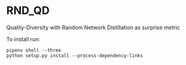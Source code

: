 # RND_QD

Quality-Diversity with Random Network Distillation as surprise metric

To install run:
```
pipenv shell --three
python setup.py install --process-dependency-links
```